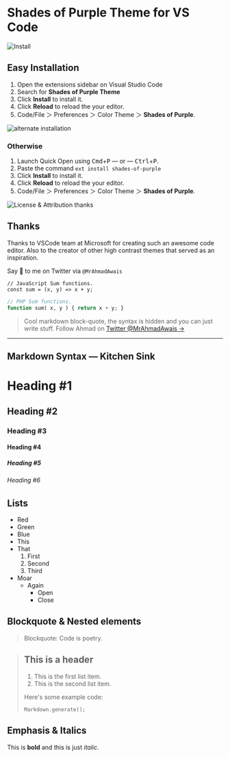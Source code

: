 # Shades of Purple Theme for VS Code

![Install](https://raw.githubusercontent.com/ahmadawais/shades-of-purple-vscode/master/images/2_video_demo.png)

## Easy Installation

1. Open the extensions sidebar on Visual Studio Code
2. Search for **Shades of Purple Theme**
3. Click **Install** to install it.
4. Click **Reload** to reload the your editor.
5. Code/File ＞ Preferences ＞ Color Theme ＞ **Shades of Purple**.

![alternate installation](https://raw.githubusercontent.com/ahmadawais/shades-of-purple-vscode/master/images/5_alternate_installation.png)

### Otherwise

1. Launch Quick Open using <kbd>Cmd</kbd>+<kbd>P</kbd> — or — <kbd>Ctrl</kbd>+<kbd>P</kbd>.
2. Paste the command `ext install shades-of-purple`
3. Click **Install** to install it.
4. Click **Reload** to reload the your editor.
5. Code/File ＞ Preferences ＞ Color Theme ＞ **Shades of Purple**.

![License & Attribution thanks](https://raw.githubusercontent.com/ahmadawais/shades-of-purple-vscode/master/images/12_license.png)

## Thanks

Thanks to VSCode team at Microsoft for creating such an awesome code editor. Also to the creator of other high contrast themes that served as an inspiration.

Say 👋 to me on Twitter via `@MrAhmadAwais`

```JS
// JavaScript Sum functions.
const sum = (x, y) => x + y;
```

```PHP
// PHP Sum functions.
function sum( x, y ) { return x + y; }
```

> Cool markdown block-quote, the syntax is hidden and you can just write stuff.
> Follow Ahmad on [Twitter @MrAhmadAwais →](https://twitter.com/MrAhmadAwais/)

---

## Markdown Syntax — Kitchen Sink

# Heading #1

## Heading #2

### Heading #3

#### Heading #4

##### Heading #5

###### Heading #6

## Lists

- Red
- Green
- Blue
- This
- That
  1. First
  2. Second
  3. Third
- Moar
  - Again
    - Open
    - Close

## Blockquote & Nested elements
> Blockquote: Code is poetry.

> ## This is a header
>
> 1. This is the first list item.
> 2. This is the second list item.
>
> Here's some example code:
>
>     Markdown.generate();

## Emphasis & Italics

This is **bold** and this is just *italic*.
